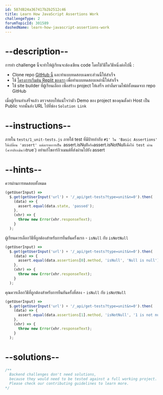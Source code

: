 ```yaml
---
id: 587d824a367417b2b2512c46
title: Learn How JavaScript Assertions Work
challengeType: 2
forumTopicId: 301589
dashedName: learn-how-javascript-assertions-work
---
```


# --description--

การทำ challenge นี้จะทำให้ผู้เรียนจะต้องเขียน code โดยใช้วิธีใดวิธีหนึ่งต่อไปนี้ :

- Clone repo [GitHub นี้](https://github.com/freeCodeCamp/boilerplate-mochachai/) และทำแบบทดสอบเฉพาะส่วนนี้ให้สำเร็จ
- ใช้ [โครงการเริ่มต้น Replit ของเรา](https://replit.com/github/freeCodeCamp/boilerplate-mochachai) เพื่อทำแบบทดสอบเหล่านี้ให้สำเร็จ
- ใช้ site builder ที่ผู้เรียนเลือก เพื่อสร้าง project ให้เสร็จ อย่าลืมรวมไฟล์ทั้งหมดจาก repo GitHub 

เมื่อผู้เรียนทำเสร็จแล้ว ตรวจสอบให้แน่ใจว่าตัว Demo ของ project ของคุณตั้งค่า Host เป็น Public  จากนั้นส่ง URL ไปที่ช่อง `Solution Link` 

# --instructions--

ภายใน `tests/1_unit-tests.js` ภายใต้ test ที่มีป้ายกำกับ `#1' ใน 'Basic Assertions' ให้เปลี่ยน 'assert' แต่ละรายการเป็น `assert.isNull` หรือ `assert.isNotNull` เพื่อให้ test ผ่าน (ควรประเมินว่า `true`) อย่าแก้ไขอาร์กิวเมนต์ที่ส่งผ่านไปยัง assert

# --hints--

ควรผ่านการทดสอบทั้งหมด

```js
(getUserInput) =>
  $.get(getUserInput('url') + '/_api/get-tests?type=unit&n=0').then(
    (data) => {
      assert.equal(data.state, 'passed');
    },
    (xhr) => {
      throw new Error(xhr.responseText);
    }
  );
```

ผู้เรียนควรเลือกวิธีที่ถูกต้องสำหรับการยืนยันครั้งแรก - `isNull` กับ `isNotNull`

```js
(getUserInput) =>
  $.get(getUserInput('url') + '/_api/get-tests?type=unit&n=0').then(
    (data) => {
      assert.equal(data.assertions[0].method, 'isNull', 'Null is null');
    },
    (xhr) => {
      throw new Error(xhr.responseText);
    }
  );
```

คุณควรเลือกวิธีที่ถูกต้องสำหรับการยืนยันครั้งที่สอง - `isNull` กับ `isNotNull` 

```js
(getUserInput) =>
  $.get(getUserInput('url') + '/_api/get-tests?type=unit&n=0').then(
    (data) => {
      assert.equal(data.assertions[1].method, 'isNotNull', '1 is not null');
    },
    (xhr) => {
      throw new Error(xhr.responseText);
    }
  );
```

# --solutions--

```js
/**
  Backend challenges don't need solutions, 
  because they would need to be tested against a full working project. 
  Please check our contributing guidelines to learn more.
*/
```
